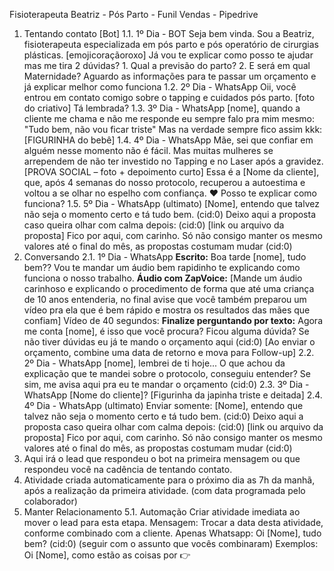 Fisioterapeuta Beatriz - Pós Parto - Funil Vendas - Pipedrive
1. Tentando contato [Bot]
1.1. 1º Dia - BOT Seja bem vinda. Sou a Beatriz, fisioterapeuta especializada em pós parto e pós
operatório de cirurgias plásticas. [emojicoraçãoroxo] Já vou te explicar como posso te ajudar mas me
tira 2 dúvidas? 1. Qual a previsão do parto? 2. E será em qual Maternidade? Aguardo as informações
para te passar um orçamento e já explicar melhor como funciona
1.2. 2º Dia - WhatsApp Oii, você entrou em contato comigo sobre o tapping e cuidados pós parto.
[foto do criativo] Tá lembrada?
1.3. 3º Dia - WhatsApp [nome], quando a cliente me chama e não me responde eu sempre falo pra
mim mesmo: "Tudo bem, não vou ficar triste" Mas na verdade sempre fico assim kkk: [FIGURINHA do
bebê]
1.4. 4º Dia - WhatsApp Mãe, sei que confiar em alguém nesse momento não é fácil. Mas muitas
mulheres se arrependem de não ter investido no Tapping e no Laser após a gravidez. [PROVA
SOCIAL – foto + depoimento curto] Essa é a [Nome da cliente], que, após 4 semanas do nosso
protocolo, recuperou a autoestima e voltou a se olhar no espelho com confiança. ❤ Posso te explicar
como funciona?
1.5. 5º Dia - WhatsApp (ultimato) [Nome], entendo que talvez não seja o momento certo e tá tudo
bem. (cid:0) Deixo aqui a proposta caso queira olhar com calma depois: (cid:0) [link ou arquivo da proposta] Fico
por aqui, com carinho. Só não consigo manter os mesmo valores até o final do mês, as propostas
costumam mudar (cid:0)
2. Conversando
2.1. 1º Dia - WhatsApp **Escrito:** Boa tarde [nome], tudo bem?? Vou te mandar um áudio bem
rapidinho te explicando como funciona o nosso trabalho. **Áudio com ZapVoice:** [Mande um áudio
carinhoso e explicando o procedimento de forma que até uma criança de 10 anos entenderia, no final
avise que você também preparou um vídeo pra ela que é bem rápido e mostra os resultados das
mães que confiam] Vídeo de 40 segundos: **Finalize perguntando por texto:** Agora me conta
[nome], é isso que você procura? Ficou alguma dúvida? Se não tiver dúvidas eu já te mando o
orçamento aqui (cid:0) [Ao enviar o orçamento, combine uma data de retorno e mova para Follow-up]
2.2. 2º Dia - WhatsApp [nome], lembrei de ti hoje... O que achou da explicação que te mandei sobre o
protocolo, conseguiu entender? Se sim, me avisa aqui pra eu te mandar o orçamento (cid:0)
2.3. 3º Dia - WhatsApp [Nome do cliente]? [Figurinha da japinha triste e deitada]
2.4. 4º Dia - WhatsApp (ultimato) Enviar somente: [Nome], entendo que talvez não seja o momento
certo e tá tudo bem. (cid:0) Deixo aqui a proposta caso queira olhar com calma depois: (cid:0) [link ou arquivo da
proposta] Fico por aqui, com carinho. Só não consigo manter os mesmo valores até o final do mês, as
propostas costumam mudar (cid:0)
3. Aqui irá o lead que respondeu o bot na primeira mensagem ou que respondeu você
na cadência de tentando contato.
4. Atividade criada automaticamente para o próximo dia as 7h da manhã, após a
realização da primeira atividade. (com data programada pelo colaborador)
5. Manter Relacionamento
5.1. Automação Criar atividade imediata ao mover o lead para esta etapa. Mensagem: Trocar a data
desta atividade, conforme combinado com a cliente. Apenas Whatsapp: Oi [Nome], tudo bem? (cid:0)
(seguir com o assunto que vocês combinaram) Exemplos: Oi [Nome], como estão as coisas por
👉